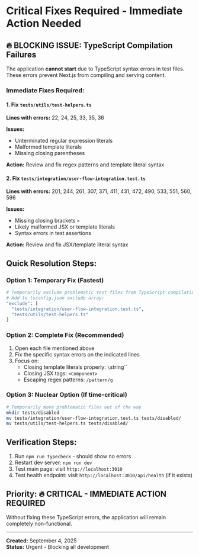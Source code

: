 # Critical Fixes Required - Immediate Action Needed

## 🔥 BLOCKING ISSUE: TypeScript Compilation Failures

The application **cannot start** due to TypeScript syntax errors in test files. These errors prevent Next.js from compiling and serving content.

### Immediate Fixes Required:

#### 1. Fix `tests/utils/test-helpers.ts`
**Lines with errors:** 22, 24, 25, 33, 35, 36

**Issues:**
- Unterminated regular expression literals
- Malformed template literals
- Missing closing parentheses

**Action:** Review and fix regex patterns and template literal syntax

#### 2. Fix `tests/integration/user-flow-integration.test.ts` 
**Lines with errors:** 201, 244, 261, 307, 371, 411, 431, 472, 490, 533, 551, 560, 596

**Issues:**
- Missing closing brackets `>`
- Likely malformed JSX or template literals
- Syntax errors in test assertions

**Action:** Review and fix JSX/template literal syntax

## Quick Resolution Steps:

### Option 1: Temporary Fix (Fastest)
```bash
# Temporarily exclude problematic test files from TypeScript compilation
# Add to tsconfig.json exclude array:
"exclude": [
  "tests/integration/user-flow-integration.test.ts",
  "tests/utils/test-helpers.ts"
]
```

### Option 2: Complete Fix (Recommended)
1. Open each file mentioned above
2. Fix the specific syntax errors on the indicated lines
3. Focus on:
   - Closing template literals properly: `\`string\``
   - Closing JSX tags: `<Component>`
   - Escaping regex patterns: `/pattern/g`

### Option 3: Nuclear Option (If time-critical)
```bash
# Temporarily move problematic files out of the way
mkdir tests/disabled
mv tests/integration/user-flow-integration.test.ts tests/disabled/
mv tests/utils/test-helpers.ts tests/disabled/
```

## Verification Steps:
1. Run `npm run typecheck` - should show no errors
2. Restart dev server: `npm run dev`
3. Test main page: visit `http://localhost:3010`
4. Test health endpoint: visit `http://localhost:3010/api/health` (if it exists)

## Priority: 🔥 CRITICAL - IMMEDIATE ACTION REQUIRED

Without fixing these TypeScript errors, the application will remain completely non-functional.

---
**Created:** September 4, 2025  
**Status:** Urgent - Blocking all development